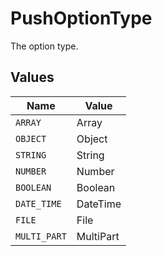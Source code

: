 # PushOptionType

The option type.


## Values

| Name         | Value        |
| ------------ | ------------ |
| `ARRAY`      | Array        |
| `OBJECT`     | Object       |
| `STRING`     | String       |
| `NUMBER`     | Number       |
| `BOOLEAN`    | Boolean      |
| `DATE_TIME`  | DateTime     |
| `FILE`       | File         |
| `MULTI_PART` | MultiPart    |